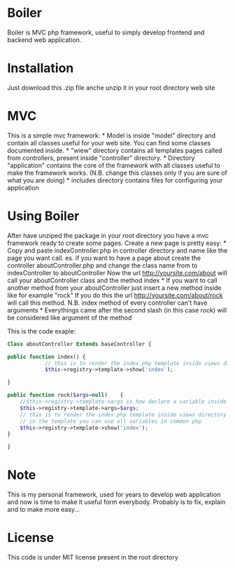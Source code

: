 Boiler
======

Boiler is MVC php framework, useful to simply develop frontend and backend web application.

Installation
=======
Just download this .zip file anche unzip it in your root directory web site

MVC
=======
This is a simple mvc framework:
    * Model is inside "model" directory and contain all classes useful for your web site. You can find some classes documented inside.
    * "wiew" directory contains all templates pages called from controllers, present inside "controller" directory.
    * Directory "application" contains the core of the framework with all classes useful to make the framework works. (N.B. change this classes only if you are sure of what you are doing)
    * includes directory contains files for configuring your application

Using Boiler
=======
After have unziped the package in your root directory you have a mvc framework ready to create some pages.
Create a new page is pretty easy:
    * Copy and paste indexController.php in controller directory and name like the page you want call.
      es. if you want to have a page about create the controller aboutController.php and change the class name from to indexController to aboutController
      Now the url http://yoursite.com/about will call your aboutController class and the method index
    * If you want to call another method from your aboutController just insert a new method inside like for example "rock" 
      If you do this the url http://yoursite.com/about/rock will call this method.
      N.B. index method of every controller can't have arguments
    * Everythings came after the second slash (in this case rock) will be considered like argument of the method
    
This is the code exaple:
```php
Class aboutController Extends baseController {

public function index() {
            // this is to render the index.php template inside views directory
            $this->registry->template->show('index');

}

public function rock($args=null)    {
    //$this->registry->template->args is how declare a variable inside the template
    $this->registry->template->args=$args;
    // this is to render the index.php template inside views directory
    // in the template you can use all variables in common php
    $this->registry->template->show('index'); 
}

}
```
    
Note
=======

This is my personal framework, used for years to develop web application and now is time to make it useful form everybody.
Probably is to fix, explain and to make more easy... 

License
=======

This code is under MIT license present in the root directory

